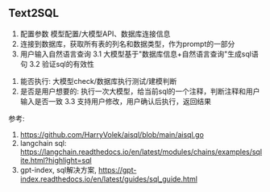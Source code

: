 ## Text2SQL

1. 配置参数
模型配置/大模型API、数据库连接信息
2. 连接到数据库，获取所有表的列名和数据类型，作为prompt的一部分
3. 用户输入自然语言查询
3.1 大模型基于"数据库信息+自然语言查询"生成sql语句
3.2 验证sql的有效性
1) 能否执行: 大模型check/数据库执行测试/建模判断
2) 是否是用户想要的: 执行一次大模型，给当前sql的一个注释，判断注释和用户输入是否一致
3.3 支持用户修改，用户确认后执行，返回结果


参考: 
1. https://github.com/HarryVolek/aisql/blob/main/aisql.go
2. langchain sql: https://langchain.readthedocs.io/en/latest/modules/chains/examples/sqlite.html?highlight=sql
3. gpt-index, sql解决方案, https://gpt-index.readthedocs.io/en/latest/guides/sql_guide.html
